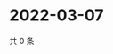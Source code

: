 # 2022-03-07

共 0 条

<!-- BEGIN WEIBO -->
<!-- 最后更新时间 Mon Mar 07 2022 04:16:00 GMT+0800 (China Standard Time) -->

<!-- END WEIBO -->
